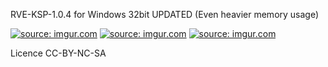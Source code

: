 RVE-KSP-1.0.4 for Windows 32bit UPDATED (Even heavier memory usage)

<a href="http://imgur.com/cbrMvfZ"><img src="http://i.imgur.com/cbrMvfZ.png" title="source: imgur.com" /></a>
<a href="http://imgur.com/ylxNJpQ"><img src="http://i.imgur.com/ylxNJpQ.png" title="source: imgur.com" /></a>
<a href="http://imgur.com/1Qml8Lj"><img src="http://i.imgur.com/1Qml8Lj.png" title="source: imgur.com" /></a>

Licence CC-BY-NC-SA
